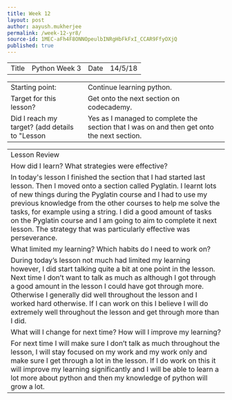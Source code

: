 ```yaml
---
title: Week 12 
layout: post
author: aayush.mukherjee
permalink: /week-12-yr8/
source-id: 1MEC-aFh4F8ONNOpeulbINRgHbFkFxI_CCAR9FfyOXjQ
published: true
---
```

<table>
  <tr>
    <td>Title</td>
    <td>Python Week 3</td>
    <td>Date</td>
    <td>14/5/18</td>
  </tr>
</table>


<table>
  <tr>
    <td>Starting point:</td>
    <td>Continue learning python.</td>
  </tr>
  <tr>
    <td>Target for this lesson?</td>
    <td>Get onto the next section on codecademy.</td>
  </tr>
  <tr>
    <td>Did I reach my target? 
(add details to "Lesson </td>
    <td>Yes as I managed to complete the section that I was on and then get onto the next section.</td>
  </tr>
</table>


<table>
  <tr>
    <td>Lesson Review</td>
  </tr>
  <tr>
    <td>How did I learn? What strategies were effective?</td>
  </tr>
  <tr>
    <td>In today's lesson I finished the section that I had started last lesson. Then I moved onto a section called Pyglatin. I learnt lots of new things during the Pyglatin course and I had to use my previous knowledge from the other courses to help me solve the tasks, for example using a string. I did a good amount of tasks on the Pyglatin course and I am going to aim to complete it next lesson. The strategy that was particularly effective was perseverance.</td>
  </tr>
  <tr>
    <td>What limited my learning? Which habits do I need to work on?</td>
  </tr>
  <tr>
    <td>During today’s lesson not much had limited my learning however, I did start talking quite a bit at one point in the lesson. Next time I don’t want to talk as much as although I got through a good amount in the lesson I could have got through more. Otherwise I generally did well throughout the lesson and I worked hard otherwise. If I can work on this I believe I will do extremely well throughout the lesson and get through more than I did.</td>
  </tr>
  <tr>
    <td>What will I change for next time? How will I improve my learning?</td>
  </tr>
  <tr>
    <td>For next time I will make sure I don’t talk as much throughout the lesson, I will stay focused on my work and my work only and make sure I get through a lot in the lesson. If I do work on this it will improve my learning significantly and I will be able to learn a lot more about python and then my knowledge of python will grow a lot.</td>
  </tr>
</table>


